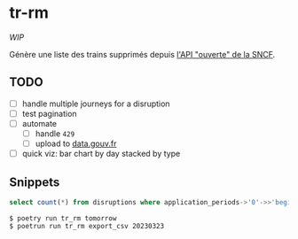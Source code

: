 # tr-rm

_WIP_

Génère une liste des trains supprimés depuis [l'API "ouverte" de la SNCF](https://numerique.sncf.com/startup/api).

## TODO

- [ ] handle multiple journeys for a disruption
- [ ] test pagination
- [ ] automate
    - [ ] handle `429`
    - [ ] upload to [data.gouv.fr](https://www.data.gouv.fr/fr/datasets/liste-des-trains-sncf-supprimes/)
- [ ] quick viz: bar chart by day stacked by type

## Snippets

```sql
select count(*) from disruptions where application_periods->'0'->>'begin' LIKE "20230323%";
```

```console
$ poetry run tr_rm tomorrow
$ poetrun run tr_rm export_csv 20230323
```
